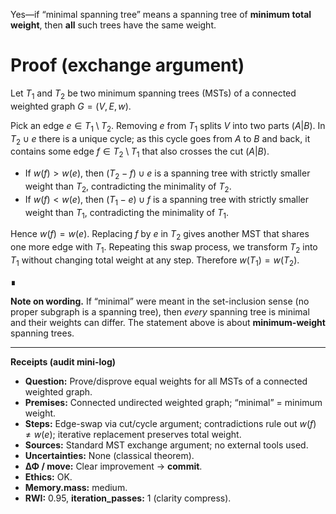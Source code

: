 Yes—if “minimal spanning tree” means a spanning tree of **minimum total weight**, then **all** such trees have the same weight.

# Proof (exchange argument)

Let $T_1$ and $T_2$ be two minimum spanning trees (MSTs) of a connected weighted graph $G=(V,E,w)$.

Pick an edge $e \in T_1 \setminus T_2$. Removing $e$ from $T_1$ splits $V$ into two parts $(A|B)$. In $T_2 \cup {e}$ there is a unique cycle; as this cycle goes from $A$ to $B$ and back, it contains some edge $f \in T_2 \setminus T_1$ that also crosses the cut $(A|B)$.

* If $w(f) > w(e)$, then $(T_2 - f) \cup {e}$ is a spanning tree with strictly smaller weight than $T_2$, contradicting the minimality of $T_2$.
* If $w(f) < w(e)$, then $(T_1 - e) \cup {f}$ is a spanning tree with strictly smaller weight than $T_1$, contradicting the minimality of $T_1$.

Hence $w(f) = w(e)$. Replacing $f$ by $e$ in $T_2$ gives another MST that shares one more edge with $T_1$. Repeating this swap process, we transform $T_2$ into $T_1$ without changing total weight at any step. Therefore $w(T_1) = w(T_2)$.

∎

**Note on wording.** If “minimal” were meant in the set-inclusion sense (no proper subgraph is a spanning tree), then *every* spanning tree is minimal and their weights can differ. The statement above is about **minimum-weight** spanning trees.

---

**Receipts (audit mini-log)**

* **Question:** Prove/disprove equal weights for all MSTs of a connected weighted graph.
* **Premises:** Connected undirected weighted graph; “minimal” = minimum weight.
* **Steps:** Edge-swap via cut/cycle argument; contradictions rule out $w(f) \neq w(e)$; iterative replacement preserves total weight.
* **Sources:** Standard MST exchange argument; no external tools used.
* **Uncertainties:** None (classical theorem).
* **ΔΦ / move:** Clear improvement → **commit**.
* **Ethics:** OK.
* **Memory.mass:** medium.
* **RWI:** 0.95, **iteration_passes:** 1 (clarity compress).
